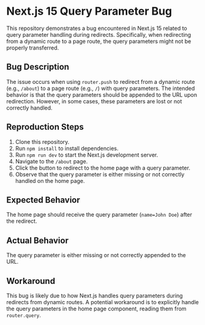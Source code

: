 # Next.js 15 Query Parameter Bug

This repository demonstrates a bug encountered in Next.js 15 related to query parameter handling during redirects. Specifically, when redirecting from a dynamic route to a page route, the query parameters might not be properly transferred.

## Bug Description

The issue occurs when using `router.push` to redirect from a dynamic route (e.g., `/about`) to a page route (e.g., `/`) with query parameters. The intended behavior is that the query parameters should be appended to the URL upon redirection. However, in some cases, these parameters are lost or not correctly handled.

## Reproduction Steps

1. Clone this repository.
2. Run `npm install` to install dependencies.
3. Run `npm run dev` to start the Next.js development server.
4. Navigate to the `/about` page.
5. Click the button to redirect to the home page with a query parameter.
6. Observe that the query parameter is either missing or not correctly handled on the home page.

## Expected Behavior

The home page should receive the query parameter (`name=John Doe`) after the redirect.

## Actual Behavior

The query parameter is either missing or not correctly appended to the URL.

## Workaround

This bug is likely due to how Next.js handles query parameters during redirects from dynamic routes. A potential workaround is to explicitly handle the query parameters in the home page component, reading them from `router.query`.